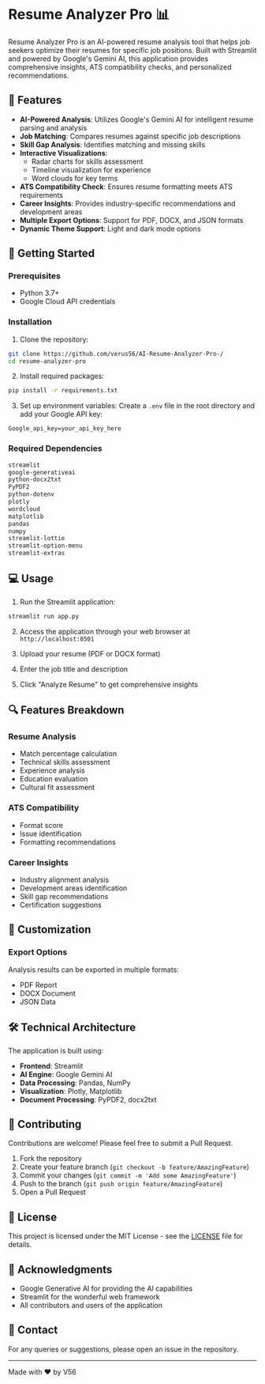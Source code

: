 # Resume Analyzer Pro 📊

Resume Analyzer Pro is an AI-powered resume analysis tool that helps job seekers optimize their resumes for specific job positions. Built with Streamlit and powered by Google's Gemini AI, this application provides comprehensive insights, ATS compatibility checks, and personalized recommendations.

## 🌟 Features

- **AI-Powered Analysis**: Utilizes Google's Gemini AI for intelligent resume parsing and analysis
- **Job Matching**: Compares resumes against specific job descriptions
- **Skill Gap Analysis**: Identifies matching and missing skills
- **Interactive Visualizations**: 
  - Radar charts for skills assessment
  - Timeline visualization for experience
  - Word clouds for key terms
- **ATS Compatibility Check**: Ensures resume formatting meets ATS requirements
- **Career Insights**: Provides industry-specific recommendations and development areas
- **Multiple Export Options**: Support for PDF, DOCX, and JSON formats
- **Dynamic Theme Support**: Light and dark mode options

## 🚀 Getting Started

### Prerequisites

- Python 3.7+
- Google Cloud API credentials

### Installation

1. Clone the repository:
```bash
git clone https://github.com/verus56/AI-Resume-Analyzer-Pro-/
cd resume-analyzer-pro
```

2. Install required packages:
```bash
pip install -r requirements.txt
```

3. Set up environment variables:
Create a `.env` file in the root directory and add your Google API key:
```
Google_api_key=your_api_key_here
```

### Required Dependencies

```txt
streamlit
google-generativeai
python-docx2txt
PyPDF2
python-dotenv
plotly
wordcloud
matplotlib
pandas
numpy
streamlit-lottie
streamlit-option-menu
streamlit-extras
```

## 💻 Usage

1. Run the Streamlit application:
```bash
streamlit run app.py
```

2. Access the application through your web browser at `http://localhost:8501`

3. Upload your resume (PDF or DOCX format)

4. Enter the job title and description

5. Click "Analyze Resume" to get comprehensive insights

## 🔍 Features Breakdown

### Resume Analysis
- Match percentage calculation
- Technical skills assessment
- Experience analysis
- Education evaluation
- Cultural fit assessment

### ATS Compatibility
- Format score
- Issue identification
- Formatting recommendations

### Career Insights
- Industry alignment analysis
- Development areas identification
- Skill gap recommendations
- Certification suggestions

## 🎨 Customization

### Export Options
Analysis results can be exported in multiple formats:
- PDF Report
- DOCX Document
- JSON Data

## 🛠️ Technical Architecture

The application is built using:
- **Frontend**: Streamlit
- **AI Engine**: Google Gemini AI
- **Data Processing**: Pandas, NumPy
- **Visualization**: Plotly, Matplotlib
- **Document Processing**: PyPDF2, docx2txt

## 🤝 Contributing

Contributions are welcome! Please feel free to submit a Pull Request.

1. Fork the repository
2. Create your feature branch (`git checkout -b feature/AmazingFeature`)
3. Commit your changes (`git commit -m 'Add some AmazingFeature'`)
4. Push to the branch (`git push origin feature/AmazingFeature`)
5. Open a Pull Request

## 📝 License

This project is licensed under the MIT License - see the [LICENSE](LICENSE) file for details.

## 🙏 Acknowledgments

- Google Generative AI for providing the AI capabilities
- Streamlit for the wonderful web framework
- All contributors and users of the application

## 📧 Contact

For any queries or suggestions, please open an issue in the repository.

---
Made with ❤️ by V56
